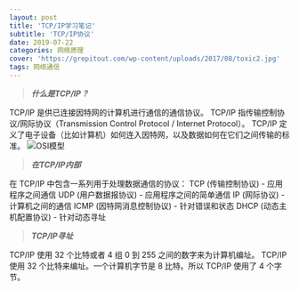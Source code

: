 ```yaml
---
layout: post
title: 'TCP/IP学习笔记'
subtitle: 'TCP/IP协议'
date: 2019-07-22
categories: 网络原理
cover: 'https://grepitout.com/wp-content/uploads/2017/08/toxic2.jpg'
tags: 网络通信
---
```

> ***什么是TCP/IP？***

TCP/IP 是供已连接因特网的计算机进行通信的通信协议。
TCP/IP 指传输控制协议/网际协议（Transmission Control Protocol / Internet Protocol）。
TCP/IP 定义了电子设备（比如计算机）如何连入因特网，以及数据如何在它们之间传输的标准。
![OSI模型](https://static.runoob.com/images/mix/v2-854e3df8ea850c977c30cb1deb1f64db_r.jpg)

> ***在TCP/IP内部***

在 TCP/IP 中包含一系列用于处理数据通信的协议：
TCP (传输控制协议) - 应用程序之间通信
UDP (用户数据报协议) - 应用程序之间的简单通信
IP (网际协议) - 计算机之间的通信
ICMP (因特网消息控制协议) - 针对错误和状态
DHCP (动态主机配置协议) - 针对动态寻址

>  ***TCP/IP寻址***

TCP/IP 使用 32 个比特或者 4 组 0 到 255 之间的数字来为计算机编址。
TCP/IP 使用 32 个比特来编址。一个计算机字节是 8 比特。所以 TCP/IP 使用了 4 个字节。